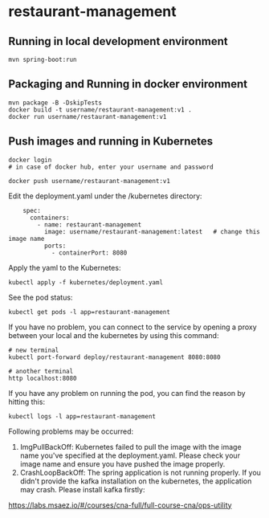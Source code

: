 # restaurant-management

## Running in local development environment

```
mvn spring-boot:run
```

## Packaging and Running in docker environment

```
mvn package -B -DskipTests
docker build -t username/restaurant-management:v1 .
docker run username/restaurant-management:v1
```

## Push images and running in Kubernetes

```
docker login 
# in case of docker hub, enter your username and password

docker push username/restaurant-management:v1
```

Edit the deployment.yaml under the /kubernetes directory:
```
    spec:
      containers:
        - name: restaurant-management
          image: username/restaurant-management:latest   # change this image name
          ports:
            - containerPort: 8080

```

Apply the yaml to the Kubernetes:
```
kubectl apply -f kubernetes/deployment.yaml
```

See the pod status:
```
kubectl get pods -l app=restaurant-management
```

If you have no problem, you can connect to the service by opening a proxy between your local and the kubernetes by using this command:
```
# new terminal
kubectl port-forward deploy/restaurant-management 8080:8080

# another terminal
http localhost:8080
```

If you have any problem on running the pod, you can find the reason by hitting this:
```
kubectl logs -l app=restaurant-management
```

Following problems may be occurred:

1. ImgPullBackOff:  Kubernetes failed to pull the image with the image name you've specified at the deployment.yaml. Please check your image name and ensure you have pushed the image properly.
1. CrashLoopBackOff: The spring application is not running properly. If you didn't provide the kafka installation on the kubernetes, the application may crash. Please install kafka firstly:

https://labs.msaez.io/#/courses/cna-full/full-course-cna/ops-utility

